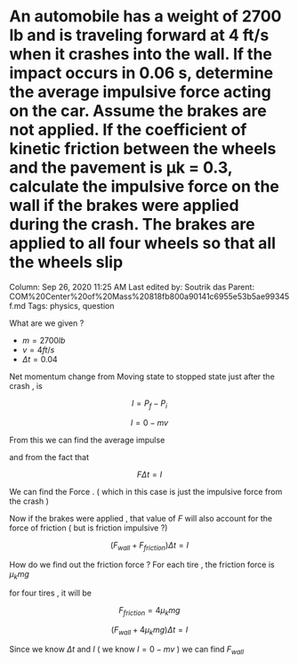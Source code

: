 # An automobile has a weight of 2700 lb and is traveling forward at 4 ft/s when it crashes into the wall. If the impact occurs in 0.06 s, determine the average impulsive force acting on the car. Assume the brakes are not applied. If the coefficient of kinetic friction between the wheels and the pavement is μk = 0.3, calculate the impulsive force on the wall if the brakes were applied during the crash. The brakes are applied to all four wheels so that all the wheels slip

Column: Sep 26, 2020 11:25 AM
Last edited by: Soutrik das
Parent: COM%20Center%20of%20Mass%20818fb800a90141c6955e53b5ae99345f.md
Tags: physics, question

What are we given ?

- $m=2700lb$
- $v=4ft/s$
- $\Delta t=0.04$

Net momentum change from Moving state to stopped state just after the crash , is 

$$I=P_f-P_i$$

$$I=0-mv$$

From this we can find the average impulse 

and from the fact that 

$$F\Delta t=I$$

We can find the Force . ( which in this case is just the impulsive force from the crash ) 

Now if the brakes were applied , that value of $F$ will also account for the force of friction ( but is friction impulsive ?)

$$(F_{wall}+F_{friction})\Delta t=I$$

How do we find out the friction force ? For each tire , the friction force is $\mu_k mg$ 

for four tires , it will be 

$$F_{friction}=4\mu_k mg$$

$$(F_{wall}+4\mu_k mg)\Delta t=I$$

Since we know $\Delta t$ and $I$ ( we know $I=0-mv$ ) we can find $F_{wall}$